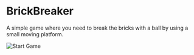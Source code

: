 # BrickBreaker
 
A simple game where you need to break the bricks with a ball by using a small moving platform.

![Start Game](https://media.discordapp.net/attachments/690006249508569105/873085996902805564/Start_window.png?width=548&height=469)

